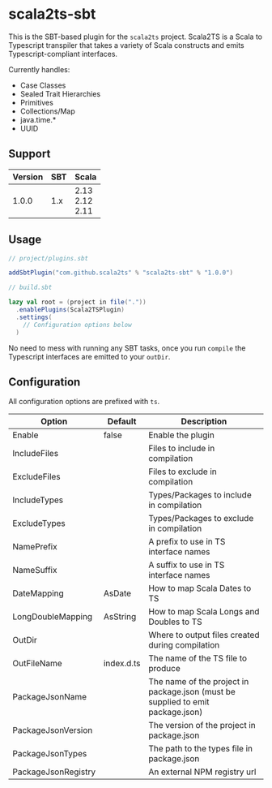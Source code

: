 # scala2ts-sbt

This is the SBT-based plugin for the `scala2ts` project. Scala2TS is a Scala to Typescript transpiler that
takes a variety of Scala constructs and emits Typescript-compliant interfaces.

Currently handles:
* Case Classes
* Sealed Trait Hierarchies
* Primitives
* Collections/Map
* java.time.*
* UUID

## Support

|**Version**|**SBT**|**Scala**|
|---|---|---|
|1.0.0|1.x|2.13<br />2.12<br />2.11|

## Usage

```sbt
// project/plugins.sbt

addSbtPlugin("com.github.scala2ts" % "scala2ts-sbt" % "1.0.0")
```

```sbt
// build.sbt

lazy val root = (project in file("."))
  .enablePlugins(Scala2TSPlugin)
  .settings(
    // Configuration options below
  )
```

No need to mess with running any SBT tasks, once you run `compile` the Typescript interfaces
are emitted to your `outDir`.

## Configuration

All configuration options are prefixed with `ts`.

|**Option**|**Default**|**Description**|
|---|---|---|
|Enable|false|Enable the plugin|
|IncludeFiles| |Files to include in compilation|
|ExcludeFiles| |Files to exclude in compilation|
|IncludeTypes| |Types/Packages to include in compilation| 
|ExcludeTypes| |Types/Packages to exclude in compilation|
|NamePrefix| |A prefix to use in TS interface names|
|NameSuffix| |A suffix to use in TS interface names|
|DateMapping|AsDate|How to map Scala Dates to TS|
|LongDoubleMapping|AsString|How to map Scala Longs and Doubles to TS|
|OutDir| |Where to output files created during compilation|
|OutFileName|index.d.ts|The name of the TS file to produce|
|PackageJsonName| |The name of the project in package.json (must be supplied to emit package.json)|
|PackageJsonVersion| |The version of the project in package.json|
|PackageJsonTypes| |The path to the types file in package.json|
|PackageJsonRegistry| |An external NPM registry url|